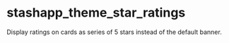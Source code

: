 # stashapp_theme_star_ratings
Display ratings on cards as series of 5 stars instead of the default banner.
